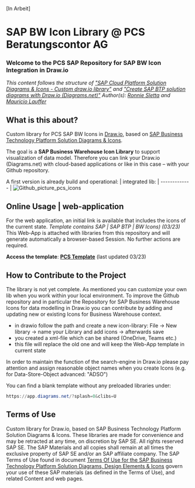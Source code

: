 [In Arbeit]
# SAP BW Icon Library @ PCS Beratungscontor AG
### Welcome to the PCS SAP Repository for SAP BW Icon Integration in Draw.io
*This content follows the structure of ["SAP Cloud Platform Solution Diagrams & Icons - Custom draw.io library"](https://github.com/rsletta/sap_btp_icons_drawio_lib) and ["Create SAP BTP solution diagrams with Draw.io (Diagrams.net)"](https://blogs.sap.com/22/11/07/create-sap-btp-solution-diagrams-with-draw.io-diagrams.net/)
Author(s): [Ronnie Sletta](https://github.com/rsletta) and [Mauricio Lauffer](https://github.com/mauriciolauffer)*

## What is this about?
Custom library for PCS SAP BW Icons in [Draw.io](https://app.diagrams.net/), based on [SAP Business Technology Platform Solution Diagrams & Icons](https://wiki.scn.sap.com/wiki/pages/viewpage.action?pageId=477829554).

The goal is a **SAP Business Warehouse Icon Library** to support visualization of data model. Therefore you can link your Draw.io (Diagrams.net) with cloud-based applications or like in this case – with your Github repository.

A first version is already build and operational:
| integrated lib:
| ------------- 
| ![Github_picture_pcs_icons](https://user-images.githubusercontent.com/117898322/214814243-7f638b45-7106-4af1-8961-1f32d0487f10.png)
 
## Online Usage | web-application
For the web application, an initial link is available that includes the icons of the current state. *Template contains SAP | SAP BTP | BW Icons) (03/23)* 
This Web-App is attached with libraries from this repository and will generate automatically a browser-based Session. No further actions are required. 

**Access the template**: **[PCS Template](https://app.diagrams.net/?splash=0&clibs=Uhttps://raw.githubusercontent.com/IoaKal/pcs-bw-icons/main/PCS_BW_Icons.xml;Uhttps://raw.githubusercontent.com/IoaKal/pcs-bw-icons/main/SAP_Icons.xml;Uhttps://raw.githubusercontent.com/IoaKal/pcs-bw-icons/main/SAP_BTP_Service_Icons.xml)** (last updated 03/23)

## How to Contribute to the Project

The library is not yet complete. As mentioned you can customize your own lib when you work within your local environment. To improve the Github repository and in particular the Repository for SAP Business Warehouse Icons for data modelling in Draw.io you can contribute by adding and updating new or existing Icons for Business Warehouse context.

- in drawio follow the path and create a new icon-library: File -> New library -> name your Library and add icons -> afterwards save
- you created a xml-file which can be shared (OneDrive, Teams etc.)
- this file will replace the old one and will keep the Web-App template in current state

In order to maintain the function of the search-engine in Draw.io please pay attention and assign reasonable object names when you create Icons (e.g. for Data-Store-Object advanced: "ADSO")

You can find a blank template without any preloaded libraries under:

```Powershell
https://app.diagrams.net/?splash=0&clibs=U
```
## Terms of Use
Custom library for Draw.io, based on SAP Business Technology Platform Solution Diagrams & Icons. These libraries are made for convenience and may be retracted at any time, on discretion by SAP SE. All rights reserved SAP SE. The SAP Materials and all copies shall remain at all times the exclusive property of SAP SE and/or an SAP affiliate company. The SAP Terms of Use found in document [Terms Of Use for the SAP Business Technology Platform Solution Diagrams, Design Elements & Icons]( https://d.dam.sap.com/a/nXJJmw/SAP%20Cloud%20Platform%20Diagrams%20and%20Icons%20Terms%20of%20Use.pdf) govern your use of these SAP materials (as defined in the Terms of Use), and related Content and web pages.


